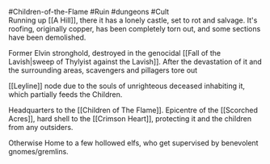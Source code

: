 #Children-of-the-Flame #Ruin #dungeons #Cult   
Running up [[A Hill]], there it has a lonely castle, set to rot and salvage.
It's roofing, originally copper, has been completely torn out, and some sections have been demolished.

Former Elvin stronghold, destroyed in the genocidal [[Fall of the Lavish|sweep of Thylyist against the Lavish]].
After the devastation of it and the surrounding areas, scavengers and pillagers tore out

[[Leyline]] node due to the souls of unrighteous deceased inhabiting it, which partially feeds the Children.

Headquarters to the [[Children of The Flame]]. Epicentre of the [[Scorched Acres]], hard shell to the [[Crimson Heart]], protecting it and the children from any outsiders. 

Otherwise Home to a few hollowed elfs, who get supervised by benevolent gnomes/gremlins.

